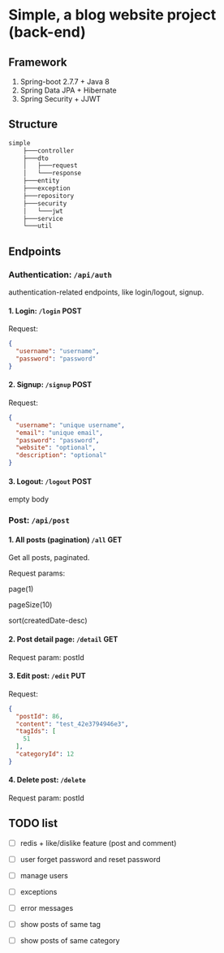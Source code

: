 # Simple, a blog website project (back-end)

## Framework

1. Spring-boot 2.7.7 + Java 8
2. Spring Data JPA + Hibernate
3. Spring Security + JJWT

## Structure
```bash
simple
    ├───controller
    ├───dto
    │   ├───request
    │   └───response
    ├───entity
    ├───exception
    ├───repository
    ├───security
    │   └───jwt
    ├───service
    └───util
```

## Endpoints

### Authentication: `/api/auth`
authentication-related endpoints, like login/logout, signup.
#### 1. Login: `/login` POST
Request:
```json
{
  "username": "username",
  "password": "password"
}
```
#### 2. Signup: `/signup` POST
Request: 
```json
{
  "username": "unique username",
  "email": "unique email",
  "password": "password",
  "website": "optional",
  "description": "optional"
}
```
#### 3. Logout: `/logout` POST
empty body

### Post: `/api/post`
#### 1. All posts (pagination) `/all` GET
Get all posts, paginated.

Request params:

page(1)

pageSize(10)

sort(createdDate-desc)

#### 2. Post detail page: `/detail` GET
Request param: postId

#### 3. Edit post: `/edit` PUT
Request:
```json
{
  "postId": 86,
  "content": "test_42e3794946e3",
  "tagIds": [
    51
  ],
  "categoryId": 12
}
```
#### 4. Delete post: `/delete`
Request param: postId


## TODO list

- [ ] redis + like/dislike feature (post and comment)

- [ ] user forget password and reset password

- [ ] manage users

- [ ] exceptions

- [ ] error messages

- [ ] show posts of same tag

- [ ] show posts of same category